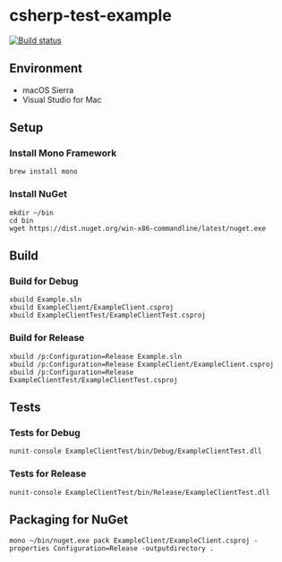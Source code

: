 # csherp-test-example

[![Build status](https://ci.appveyor.com/api/projects/status/r4fjtv2oe2px8apq/branch/master?svg=true)](https://ci.appveyor.com/project/holyshared/csherp-test-example/branch/master)

## Environment

* macOS Sierra
* Visual Studio for Mac

## Setup

### Install Mono Framework

	brew install mono

### Install NuGet

	mkdir ~/bin
	cd bin
	wget https://dist.nuget.org/win-x86-commandline/latest/nuget.exe

## Build

### Build for Debug

	xbuild Example.sln
	xbuild ExampleClient/ExampleClient.csproj
	xbuild ExampleClientTest/ExampleClientTest.csproj

### Build for Release

	xbuild /p:Configuration=Release Example.sln
	xbuild /p:Configuration=Release ExampleClient/ExampleClient.csproj
	xbuild /p:Configuration=Release ExampleClientTest/ExampleClientTest.csproj

## Tests

### Tests for Debug

	nunit-console ExampleClientTest/bin/Debug/ExampleClientTest.dll

### Tests for Release

	nunit-console ExampleClientTest/bin/Release/ExampleClientTest.dll

## Packaging for NuGet

	mono ~/bin/nuget.exe pack ExampleClient/ExampleClient.csproj -properties Configuration=Release -outputdirectory .
